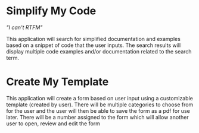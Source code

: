 # Simplify My Code
<i>"I can't RTFM"</i>
<p>This application will search for simplified documentation and examples based on a snippet of code that the user inputs. The search results will display multiple code examples and/or documentation related to the search term.</p>

# Create My Template
<p>This application will create a form based on user input using a customizable template (created by user). There will be multiple categories to choose from for the user and the user will then be able to save the form as a pdf for use later. There will be a number assigned to the form which will allow another user to open, review and edit the form</p>
